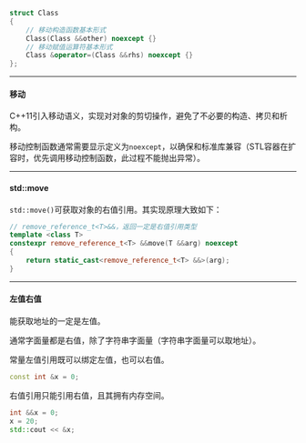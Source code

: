 ```cpp
struct Class
{
    // 移动构造函数基本形式
    Class(Class &&other) noexcept {}
    // 移动赋值运算符基本形式
    Class &operator=(Class &&rhs) noexcept {}
};
```

---

#### 移动

C++11引入移动语义，实现对对象的剪切操作，避免了不必要的构造、拷贝和析构。

移动控制函数通常需要显示定义为`noexcept`，以确保和标准库兼容（STL容器在扩容时，优先调用移动控制函数，此过程不能抛出异常）。

---

#### std::move

`std::move()`可获取对象的右值引用。其实现原理大致如下：

```cpp
// remove_reference_t<T>&&，返回一定是右值引用类型
template <class T>
constexpr remove_reference_t<T> &&move(T &&arg) noexcept
{
    return static_cast<remove_reference_t<T> &&>(arg);
}
```

---

#### 左值右值

能获取地址的一定是左值。

通常字面量都是右值，除了字符串字面量（字符串字面量可以取地址）。

常量左值引用既可以绑定左值，也可以右值。

```cpp
const int &x = 0;
```

右值引用只能引用右值，且其拥有内存空间。

```cpp
int &&x = 0;
x = 20;
std::cout << &x;
```

